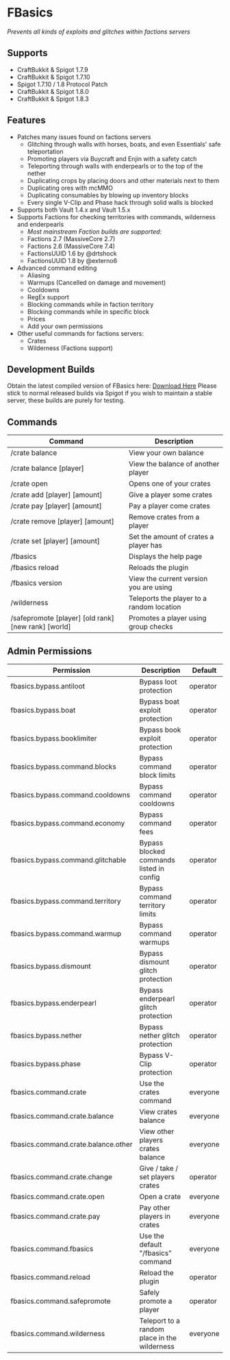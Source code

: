 # FBasics

*Prevents all kinds of exploits and glitches within factions servers*

## Supports
* CraftBukkit & Spigot 1.7.9
* CraftBukkit & Spigot 1.7.10
* Spigot 1.7.10 / 1.8 Protocol Patch
* CraftBukkit & Spigot 1.8.0
* CraftBukkit & Spigot 1.8.3

## Features

* Patches many issues found on factions servers
  * Glitching through walls with horses, boats, and even Essentials' safe teleportation
  * Promoting players via Buycraft and Enjin with a safety catch
  * Teleporting through walls with enderpearls or to the top of the nether
  * Duplicating crops by placing doors and other materials next to them
  * Duplicating ores with mcMMO
  * Duplicating consumables by blowing up inventory blocks
  * Every single V-Clip and Phase hack through solid walls is blocked
* Supports both Vault 1.4.x and Vault 1.5.x
* Supports Factions for checking territories with commands, wilderness and enderpearls
  * _Most mainstream Faction builds are supported:_
  * Factions 2.7 (MassiveCore 2.7)
  * Factions 2.6 (MassiveCore 7.4)
  * FactionsUUID 1.6 by @drtshock
  * FactionsUUID 1.8 by @externo6
* Advanced command editing
  * Aliasing
  * Warmups (Cancelled on damage and movement)
  * Cooldowns
  * RegEx support
  * Blocking commands while in faction territory
  * Blocking commands while in specific block
  * Prices
  * Add your own permissions
* Other useful commands for factions servers:
  * Crates
  * Wilderness (Factions support)

## Development Builds
Obtain the latest compiled version of FBasics here: [Download Here](https://github.com/Sudzzy/FBasics/raw/master/FBasics/target/FBasics.jar "Download Here")
Please stick to normal released builds via Spigot if you wish to maintain a stable server, these builds are purely for testing.

## Commands

|Command|Description|
| ------------- | ------------- |
|/crate balance|View your own balance|
|/crate balance [player]|View the balance of another player|
|/crate open|Opens one of your crates|
|/crate add [player] [amount]|Give a player some crates|
|/crate pay [player] [amount]|Pay a player come crates|
|/crate remove [player] [amount]|Remove crates from a player|
|/crate set [player] [amount]|Set the amount of crates a player has|
|/fbasics|Displays the help page|
|/fbasics reload|Reloads the plugin|
|/fbasics version|View the current version you are using|
|/wilderness|Teleports the player to a random location|
|/safepromote [player] [old rank] [new rank] [world]|Promotes a player using group checks|

## Admin Permissions

|Permission|Description|Default|
| ------------- | ------------- | ------------- |
|fbasics.bypass.antiloot|Bypass loot protection|operator|
|fbasics.bypass.boat|Bypass boat exploit protection|operator|
|fbasics.bypass.booklimiter|Bypass book exploit protection|operator|
|fbasics.bypass.command.blocks|Bypass command block limits|operator|
|fbasics.bypass.command.cooldowns|Bypass command cooldowns|operator|
|fbasics.bypass.command.economy|Bypass command fees|operator|
|fbasics.bypass.command.glitchable|Bypass blocked commands listed in config|operator|
|fbasics.bypass.command.territory|Bypass command territory limits|operator|
|fbasics.bypass.command.warmup|Bypass command warmups|operator|
|fbasics.bypass.dismount|Bypass dismount glitch protection|operator|
|fbasics.bypass.enderpearl|Bypass enderpearl glitch protection|operator|
|fbasics.bypass.nether|Bypass nether glitch protection|operator|
|fbasics.bypass.phase|Bypass V-Clip protection|operator|
|fbasics.command.crate|Use the crates command|everyone|
|fbasics.command.crate.balance|View crates balance|everyone|
|fbasics.command.crate.balance.other|View other players crates balance|everyone|
|fbasics.command.crate.change|Give / take / set players crates|operator|
|fbasics.command.crate.open|Open a crate|everyone|
|fbasics.command.crate.pay|Pay other players in crates|everyone|
|fbasics.command.fbasics|Use the default "/fbasics" command|everyone|
|fbasics.command.reload|Reload the plugin|operator|
|fbasics.command.safepromote|Safely promote a player|operator|
|fbasics.command.wilderness|Teleport to a random place in the wilderness|everyone|